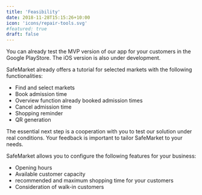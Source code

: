 ```yaml
---
title: 'Feasibility'
date: 2018-11-28T15:15:26+10:00
icon: 'icons/repair-tools.svg'
#featured: true
draft: false
---
```


You can already test the MVP version of our app for your customers in the Google PlayStore. The iOS version is also under development.

SafeMarket already offers a tutorial for selected markets with the following functionalities:

* Find and select markets
* Book admission time
* Overview function already booked admission times
* Cancel admission time
* Shopping reminder
* QR generation

The essential next step is a cooperation with you to test our solution under real conditions. Your feedback is important to tailor SafeMarket to your needs.

SafeMarket allows you to configure the following features for your business:

- Opening hours
- Available customer capacity 
- recommended and maximum shopping time for your customers
- Consideration of walk-in customers